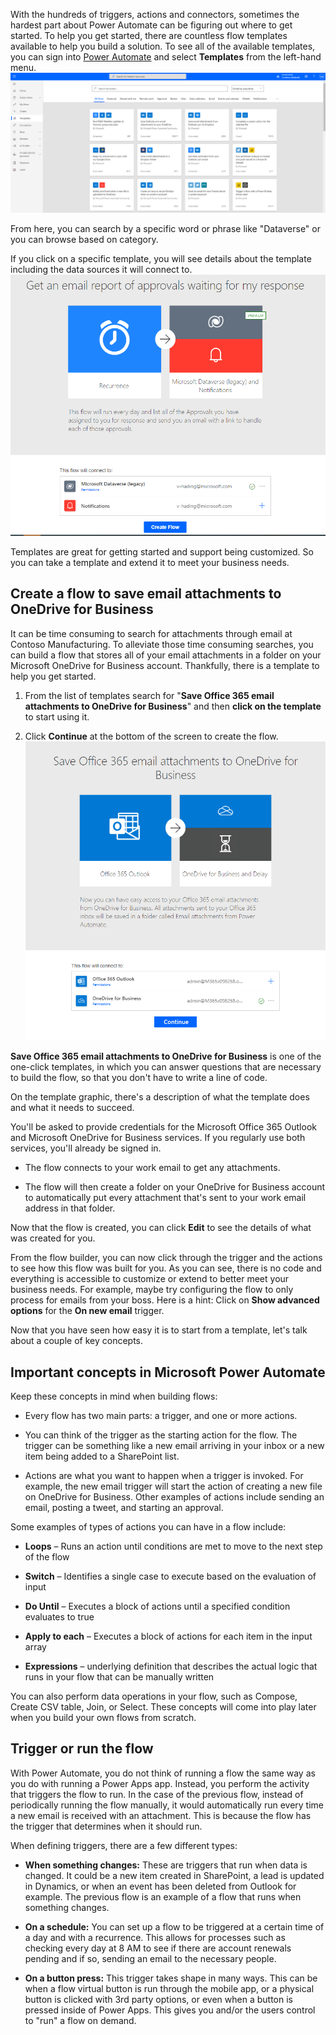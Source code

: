 With the hundreds of triggers, actions and connectors, sometimes the hardest part about Power Automate can be figuring out where to get started. To help you get started, there are countless flow templates available to help you build a solution. To see all of the available templates, you can sign into [Power Automate](https://ms.flow.microsoft.com/en-us/) and select **Templates** from the left-hand menu. 
    ![Power Automate template archive](../media/flow-templates.png)

From here, you can search by a specific word or phrase like "Dataverse" or you can browse based on category. 

If you click on a specific template, you will see details about the template including the data sources it will connect to. 
    ![template click in details](../media/email-report-template.png)

Templates are great for getting started and support being customized. So you can take a template and extend it to meet your business needs.

## Create a flow to save email attachments to OneDrive for Business

It can be time consuming to search for attachments through email at Contoso Manufacturing. 
To alleviate those time consuming searches, you can build a flow that stores all of your email attachments in a folder on your Microsoft OneDrive for Business account. Thankfully, there is a template to help you get started. 

1. From the list of templates search for "**Save Office 365 email attachments to OneDrive for Business**" and then **click on the template** to start using it.

2. Click **Continue** at the bottom of the screen to create the flow.
    ![Build flow for Office 365 emails](../media/office-365-email-template.png)

**Save Office 365 email attachments to OneDrive for Business** is one of the one-click templates, in which you can answer questions that are necessary to build the flow, so that you don't have to write a line of code.

On the template graphic, there's a description of what the template does and what it needs to succeed.

You'll be asked to provide credentials for the Microsoft Office 365 Outlook and Microsoft OneDrive for Business services. If you regularly use both services, you'll already be signed in.

- The flow connects to your work email to get any attachments.

- The flow will then create a folder on your OneDrive for Business account to automatically put every attachment that's sent to your work email address in that folder.

Now that the flow is created, you can click **Edit** to see the details of what was created for you.

From the flow builder, you can now click through the trigger and the actions to see how this flow was built for you. As you can see, there is no code and everything is accessible to customize or extend to better meet your business needs. 
For example, maybe try configuring the flow to only process for emails from your boss. Here is a hint: Click on **Show advanced options** for the **On new email** trigger. 

Now that you have seen how easy it is to start from a template, let's talk about a couple of key concepts.

## Important concepts in Microsoft Power Automate

Keep these concepts in mind when building flows:

- Every flow has two main parts: a trigger, and one or more actions.

- You can think of the trigger as the starting action for the flow. The trigger can be something like a new email arriving in your inbox or a new item being added to a SharePoint list.

- Actions are what you want to happen when a trigger is invoked. For example, the new email trigger will start the action of creating a new file on OneDrive for Business. Other examples of actions include sending an email, posting a tweet, and starting an approval.

Some examples of types of actions you can have in a flow include:

-   **Loops** – Runs an action until conditions are met to move to the next step of the flow

-   **Switch** – Identifies a single case to execute based on the evaluation of input

-   **Do Until** – Executes a block of actions until a specified condition evaluates to true

-   **Apply to each** – Executes a block of actions for each item in the input array

-   **Expressions** – underlying definition that describes the actual logic that runs in your flow that can be manually written

You can also perform data operations in your flow, such as Compose, Create CSV table, Join, or Select. 
These concepts will come into play later when you build your own flows from scratch.

## Trigger or run the flow

With Power Automate, you do not think of running a flow the same way as you do
with running a Power Apps app. Instead, you perform the activity that triggers
the flow to run. In the case of the previous flow, instead of periodically
running the flow manually, it would automatically run every time a new email is
received with an attachment. This is because the flow has the trigger that
determines when it should run.

When defining triggers, there are a few different types:

-   **When something changes:** These are triggers that run when data is changed. It
    could be a new item created in SharePoint, a lead is updated in Dynamics, or
    when an event has been deleted from Outlook for example. The previous flow
    is an example of a flow that runs when something changes.

-   **On a schedule:** You can set up a flow to be triggered at a certain time of a
    day and with a recurrence. This allows for processes such as checking every
    day at 8 AM to see if there are account renewals pending and if so, sending
    an email to the necessary people.

-   **On a button press:** This trigger takes shape in many ways. This can be when a
    flow virtual button is run through the mobile app, or a physical button is
    clicked with 3rd party options, or even when a button is pressed inside of
    Power Apps. This gives you and/or the users control to "run" a flow on
    demand.

